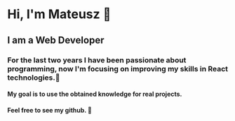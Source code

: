 # Hi, I'm Mateusz 👋

## I am a Web Developer

### For the last two years I have been passionate about programming, now I'm focusing on improving my skills in React technologies.🌱

#### My goal is to use the obtained knowledge for real projects.

#### Feel free to see my github. 💬
